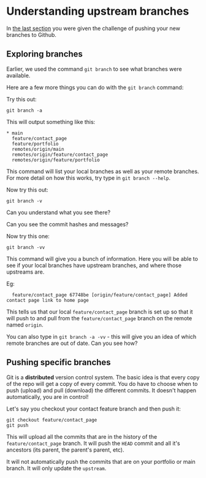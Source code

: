 # Understanding upstream branches 

In [the last section](./12-multiple-branches.md) you were given the challenge of pushing your new branches to Github.

## Exploring branches

Earlier, we used the command `git branch` to see what branches were available. 

Here are a few more things you can do with the `git branch` command:

Try this out:

```
git branch -a
```

This will output something like this:

```
* main
  feature/contact_page
  feature/portfolio
  remotes/origin/main
  remotes/origin/feature/contact_page
  remotes/origin/feature/portfolio
```

This command will list your local branches as well as your remote branches. For more detail on how this works, try type in `git branch --help`.

Now try this out:

```
git branch -v
```

Can you understand what you see there? 

Can you see the commit hashes and messages?

Now try this one:

```
git branch -vv
```

This command will give you a bunch of information. Here you will be able to see if your local branches have upstream branches, and where those upstreams are.

Eg:

```
  feature/contact_page 67748be [origin/feature/contact_page] Added contact page link to home page
```

This tells us that our local `feature/contact_page` branch is set up so that it will push to and pull from the `feature/contact_page` branch on the remote named `origin`.

You can also type in `git branch -a -vv` - this will give you an idea of which remote branches are out of date. Can you see how?

## Pushing specific branches 

Git is a **distributed** version control system. The basic idea is that every copy of the repo will get a copy of every commit. You do have to choose when to push (upload) and pull (download) the different commits. It doesn't happen automatically, you are in control!

Let's say you checkout your contact feature branch and then push it:

```
git checkout feature/contact_page
git push
```

This will upload all the commits that are in the history of the `feature/contact_page` branch. It will push the `HEAD` commit and all it's ancestors (its parent, the parent's parent, etc).

It will not automatically push the commits that are on your portfolio or main branch. It will only update the `upstream`.
